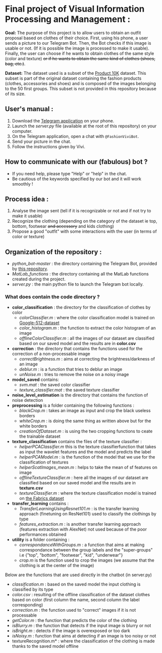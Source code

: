 # Final project of Visual Information Processing and Management :
**Goal:** The purpose of this project is to allow users to obtain an outfit proposal based on clothes of their choice.
First, using his phone, a user sends a picture to our Telegram Bot. Then, the Bot checks if this image is usable or not. (If it is possible the image is processed to make it usable).
Finally, the user can choose if he wants to obtain clothes of the same style (color and texture) ~~or if he wants to obtain the same kind
of clothes (shoes, bag, etc.)~~.

**Dataset:** The dataset used is a subset of the [Product 10K](https://products-10k.github.io/) dataset. This subset 
is part of the original dataset containing the fashion products (clothes, accessories and shoes) and is
composed of the images belonging to the 50 first groups.
This subset is not provided in this repository because of its size.

## User's manual :
1. Download the [Telegram application](https://telegram.org/apps) on your phone.
2. Launch the *server.py* file (available at the root of this repository) on your computer.
3. On the Telegram application, open a chat with `@FashionViviBot`.
4. Send your picture in the chat.
5. Follow the instructions given by Vivi. 

## How to communicate with our (fabulous) bot ?

- If you need help, please type "Help" or "help" in the chat.
- Be cautious of the keywords specified by our bot and it will work smoothly !

## Process idea :
1. Analyse the image sent (tell if it is recognizable or not and if not try to make it usable)
2. Recognize the clothing (depending on the category of the dataset ie top, bottom, footwear ~~and accessory~~ and kids clothing)
3. Propose a good "outfit" with some interactions with the user (in terms of color or texture)

## Organization of the repository :
- *python_bot-master* : the directory containing the Telegram Bot, provided by [this repository](https://github.com/dros1986/python_bot).
- *MatLab_functions* : the directory containing all the MatLab functions created during the project. 
- *server.py* : the main python file to launch the Telegram bot locally.

### What does contain the code directory ?

- **color_classification** : the directory for the classification of clothes by color
   - *colorClassifier.m* : where the color classification model is trained on [Google-512-dataset](https://cvhci.anthropomatik.kit.edu/~bschauer/datasets/google-512/) 
   - *color_histogram.m* : the function to extract the color histogram of an image
   - *offlineColorClassifier.m* : all the images of our dataset are classified based on our saved model and the results are in **color.csv**
- **correction** : the directory that contains the functions used for the correction of a non-processable image
  - *correctBrightness.m* : aims at correcting the brightness/darkness of an image
  - *deblur.m* : is a function that tries to deblur an image
  - *unNoise.m* : tries to remove the noise on a noisy image
- **model_saved** contains:
  - *svm.mat* : the saved color classifier
  - *texture_classifier.mat* : the saved texture classifier
- **noise_level_estimation** is the directory that contains the function of noise detection
- **preprocessing** is a folder containing the following functions :
  - *blackCrop.m* : takes an image as input and crop the black useless borders
  - *whiteCrop.m* : is doing the same thing as written above but for the white borders
  - *creationOfDataset.m* : is using the two cropping functions to ceate the trainable dataset
-  **texture_classification** contains the files of the texture classifier :
   - *helperPCAClassifier.m* this is the texture classifierfunction that takes as input the wavelet features and the model and predicts the label
   - *helperPCAModel.m* : is the function of the model that we use for the classification of textures
   - *helperScatImages_mean.m* : helps to take the mean of sf features on image
   - *offlineTextureClassifier.m* : here all the images of our dataset are classified based on our saved model and the results are in **texture.csv**
   - *textureClassifier.m* : where the texture classification model is trained on [the Fabrics dataset](https://ibug.doc.ic.ac.uk/resources/fabrics/)
- **transfer_learning** contains :
  - *TransferLearningUsingResnet101.m* : is the transfer learning approach (finetuning on ResNet101) used to classify the clothings by type 
  - *features_extraction.m* : is another transfer learning approach (features extraction with AlexNet) not used because of the poor performances obtained
-  **utility** is a folder containing :
   - *correspondanceWithGroups.m* : a function that aims at making correspondance between the group labels and the "super-groups" i.e {"top", "bottom", "footwear", "kid", "underwear"}
   - *crop.m* is the function used to crop the images (we assume that the clothing is at the center of the image)

Below are the functions that are used directly in the chatbot (in server.py)
- *classification.m* : based on the saved model the input clothing is classified by its type
- *color.csv* : resulting of the offline classification of the dataset clothes based on color (first column the name, second column the label corresponding)
- *correction.m* : the function used to "correct" images if it is not processable 
- *getColor.m* : the function that predicts the color of the clothing
- *isBlurry.m* : the function that detects if the input image is blurry or not
- *isBright.m* : detects if the image is overexposed or too dark
- *isNoisy.m* : function that aims at detecting if an image is too noisy or not
- textureRecognition.m* : where the classification of the clothing is made thanks to the saved model offline
